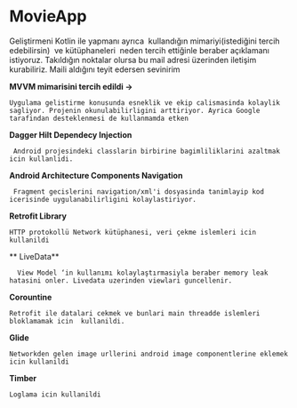 # MovieApp

Geliştirmeni Kotlin ile yapmanı ayrıca  kullandığın mimariyi(istediğini tercih edebilirsin)  ve kütüphaneleri  neden 
tercih ettiğinle beraber açıklamanı istiyoruz.
Takıldığın noktalar olursa bu mail adresi üzerinden iletişim kurabiliriz. Maili aldığını teyit edersen sevinirim

**MVVM mimarisini tercih edildi ->**

``Uygulama gelistirme konusunda esneklik ve ekip calismasinda kolaylik sagliyor. Projenin okunulabilirligini arttiriyor. Ayrica Google tarafindan desteklenmesi de kullanmamda etken `` 


**Dagger Hilt Dependecy Injection**

`` Android projesindeki classlarin birbirine bagimliliklarini azaltmak icin kullanlidi.``

**Android Architecture Components  Navigation**

`` Fragment gecislerini navigation/xml'i dosyasinda tanimlayip kod icerisinde uygulanabilirligini kolaylastiriyor.`` 

**Retrofit Library**

``HTTP protokollü Network kütüphanesi, veri çekme islemleri icin kullanildi ``

** LiveData**

``  View Model ‘in kullanımı kolaylaştırmasiyla beraber memory leak hatasini onler. Livedata uzerinden viewlari guncellenir.``

**Corountine**

``Retrofit ile datalari cekmek ve bunlari main threadde islemleri bloklamamak icin  kullanildi.``

**Glide**

``Networkden gelen image urllerini android image componentlerine eklemek icin kullanildi``

**Timber**

``Loglama icin kullanildi``





